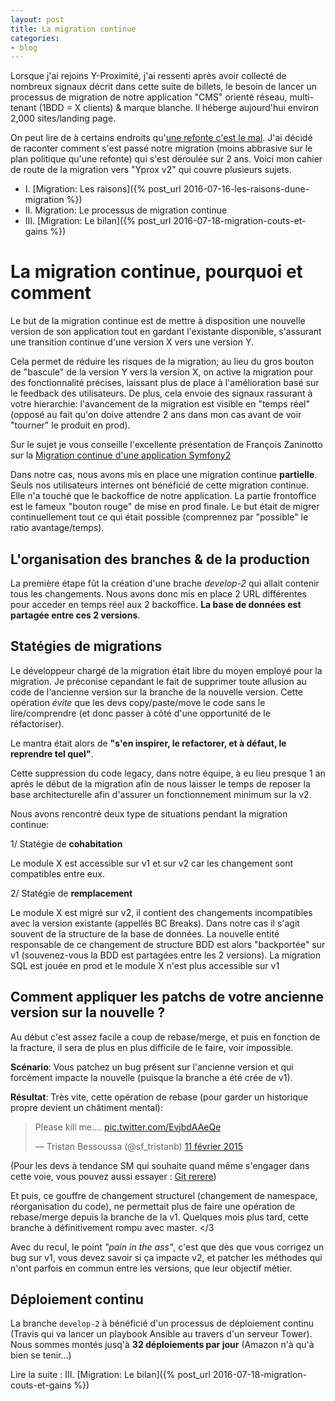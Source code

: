 ```yaml
---
layout: post
title: La migration continue
categories:
- blog
---
```


Lorsque j'ai rejoins Y-Proximité, j'ai ressenti après avoir collecté de nombreux signaux décrit dans cette suite de billets, le besoin de lancer un processus de migration de notre application "CMS" orienté réseau, multi-tenant (1BDD = X clients) & marque blanche. Il héberge aujourd'hui environ 2,000 sites/landing page.

On peut lire de à certains endroits qu'[une refonte c'est le mal](http://www.joelonsoftware.com/articles/fog0000000069.html). J'ai décidé de raconter comment s'est passé notre migration (moins abbrasive sur le plan politique qu'une refonte) qui s'est déroulée sur 2 ans. Voici mon cahier de route de la migration vers "Yprox v2" qui couvre plusieurs sujets.

* I. [Migration: Les raisons]({% post_url 2016-07-16-les-raisons-dune-migration %})
* II. Migration: Le processus de migration continue
* III. [Migration: Le bilan]({% post_url 2016-07-18-migration-couts-et-gains %})

# La migration continue, pourquoi et comment

Le but de la migration continue est de mettre à disposition une nouvelle version de son application tout en gardant l'existante disponible, s'assurant une transition continue d'une version X vers une version Y.

Cela permet de réduire les risques de la migration; au lieu du gros bouton de "bascule" de la version Y vers la version X, on active la migration pour des fonctionnalité précises, laissant plus de place à l'amélioration basé sur le feedback des utilisateurs.
De plus, cela envoie des signaux rassurant à votre hierarchie: l'avancement de la migration est visible en "temps réel" (opposé au fait qu'on doive attendre 2 ans dans mon cas avant de voir "tourner" le produit en prod).

Sur le sujet je vous conseille l'excellente présentation de François Zaninotto sur la [Migration continue d'une application Symfony2](https://www.youtube.com/watch?v=CvPD9iG0w-E)

Dans notre cas, nous avons mis en place une migration continue **partielle**. Seuls nos utilisateurs internes ont bénéficié de cette migration continue. Elle n'a touché que le backoffice de notre application. La partie frontoffice est le fameux "bouton rouge" de mise en prod finale.
Le but était de migrer continuellement tout ce qui était possible (comprennez par "possible" le ratio avantage/temps).

## L'organisation des branches & de la production

La première étape fût la création d'une brache _develop-2_ qui allait contenir tous les changements.
Nous avons donc mis en place 2 URL différentes pour acceder en temps réel aux 2 backoffice. **La base de données est partagée entre ces 2 versions**.

## Statégies de migrations

Le développeur chargé de la migration était libre du moyen employé pour la migration. 
Je préconise cepandant le fait de supprimer toute allusion au code de l'ancienne version sur la branche de la nouvelle version. Cette opération _évite_ que les devs copy/paste/move le code sans le lire/comprendre (et donc passer à côté d'une opportunité de le réfactoriser). 

Le mantra était alors de **"s'en inspirer, le refactorer, et à défaut, le reprendre tel quel"**.

Cette suppression du code legacy, dans notre équipe, à eu lieu presque 1 an après le début de la migration afin de nous laisser le temps de reposer la base architecturelle afin d'assurer un fonctionnement minimum sur la v2.

Nous avons rencontré deux type de situations pendant la migration continue: 

1/ Statégie de **cohabitation**

Le module X est accessible sur v1 et sur v2 car les changement sont compatibles entre eux.

2/ Statégie de **remplacement**

Le module X est migré sur v2, il contient des changements incompatibles avec la version existante (appellés BC Breaks). Dans notre cas il s'agit souvent de la structure de la base de données.
La nouvelle entité responsable de ce changement de structure BDD est alors "backportée" sur v1 (souvenez-vous la BDD est partagées entre les 2 versions). La migration SQL est jouée en prod et le module X n'est plus accessible sur v1

## Comment appliquer les patchs de votre ancienne version sur la nouvelle ?

Au début c'est assez facile a coup de rebase/merge, et puis en fonction de la fracture, il sera de plus en plus difficile de le faire, voir impossible.

**Scénario**: Vous patchez un bug présent sur l'ancienne version et qui forcément impacte la nouvelle (puisque la branche a été crée de v1).

**Résultat**: Très vite, cette opération de rebase (pour garder un historique propre devient un châtiment mental):

<blockquote class="twitter-tweet" data-lang="fr"><p lang="en" dir="ltr">Please kill me.... <a href="http://t.co/EvjbdAAeQe">pic.twitter.com/EvjbdAAeQe</a></p>&mdash; Tristan Bessoussa (@sf_tristanb) <a href="https://twitter.com/sf_tristanb/status/565523044404580352">11 février 2015</a></blockquote>
<script async src="//platform.twitter.com/widgets.js" charset="utf-8"></script>

(Pour les devs à tendance SM qui souhaite quand même s'engager dans cette voie, vous pouvez aussi essayer : [Git rerere](http://www.git-attitude.fr/2014/11/04/git-rerere/))

Et puis, ce gouffre de changement structurel (changement de namespace, réorganisation du code), ne permettait plus de faire une opération de rebase/merge depuis la branche de la v1.
Quelques mois plus tard, cette branche à définitivement rompu avec master. </3

Avec du recul, le point _"pain in the ass"_, c'est que dès que vous corrigez un bug sur v1, vous devez savoir si ça impacte v2, et patcher les méthodes qui n'ont parfois en commun entre les versions, que leur objectif métier.

## Déploiement continu

La branche `develop-2` à bénéficié d'un processus de déploiement continu (Travis qui va lancer un playbook Ansible au travers d'un serveur Tower). Nous sommes montés jusq'à **32 déploiements par jour** (Amazon n'à qu'à bien se tenir...)

Lire la suite : III. [Migration: Le bilan]({% post_url 2016-07-18-migration-couts-et-gains %})
